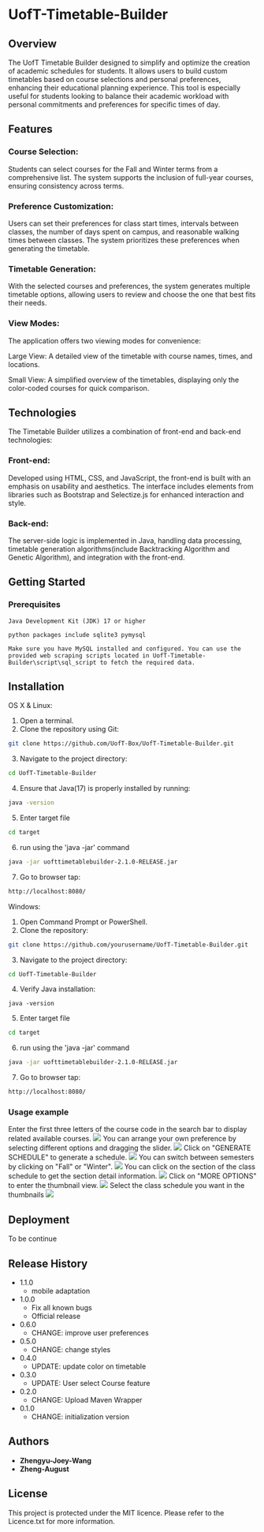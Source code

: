 # UofT-Timetable-Builder
## Overview
The UofT Timetable Builder designed to simplify and optimize the creation of academic schedules for students. It allows users to build custom timetables based on course selections and personal preferences, enhancing their educational planning experience. This tool is especially useful for students looking to balance their academic workload with personal commitments and preferences for specific times of day.

## Features
### Course Selection: 
Students can select courses for the Fall and Winter terms from a comprehensive list. The system supports the inclusion of full-year courses, ensuring consistency across terms.

### Preference Customization: 
Users can set their preferences for class start times, intervals between classes, the number of days spent on campus, and reasonable walking times between classes. The system prioritizes these preferences when generating the timetable.

### Timetable Generation: 
With the selected courses and preferences, the system generates multiple timetable options, allowing users to review and choose the one that best fits their needs.

### View Modes: 
The application offers two viewing modes for convenience:

Large View: A detailed view of the timetable with course names, times, and locations.

Small View: A simplified overview of the timetables, displaying only the color-coded courses for quick comparison.

## Technologies
The Timetable Builder utilizes a combination of front-end and back-end technologies:

### Front-end: 
Developed using HTML, CSS, and JavaScript, the front-end is built with an emphasis on usability and aesthetics. The interface includes elements from libraries such as Bootstrap and Selectize.js for enhanced interaction and style.

### Back-end: 
The server-side logic is implemented in Java, handling data processing, timetable generation algorithms(include Backtracking Algorithm and Genetic Algorithm), and integration with the front-end.

## Getting Started
### Prerequisites

```
Java Development Kit (JDK) 17 or higher
```
```
python packages include sqlite3 pymysql
```
```
Make sure you have MySQL installed and configured. You can use the provided web scraping scripts located in UofT-Timetable-Builder\script\sql_script to fetch the required data.
```

## Installation

OS X & Linux:


1. Open a terminal.
2. Clone the repository using Git:
```sh
git clone https://github.com/UofT-Box/UofT-Timetable-Builder.git
```
3. Navigate to the project directory:
```sh
cd UofT-Timetable-Builder
```
4. Ensure that Java(17) is properly installed by running:
```sh
java -version
```
5. Enter target file
```sh
cd target
```
6. run using the 'java -jar' command
```sh
java -jar uofttimetablebuilder-2.1.0-RELEASE.jar
```
7. Go to browser tap:
```sh
http://localhost:8080/
```

Windows:
1. Open Command Prompt or PowerShell.
2. Clone the repository:
```sh
git clone https://github.com/yourusername/UofT-Timetable-Builder.git
```
3. Navigate to the project directory:
```sh
cd UofT-Timetable-Builder
```
4. Verify Java installation:
```
java -version
```
5. Enter target file
```sh
cd target
```
6. run using the 'java -jar' command
```sh
java -jar uofttimetablebuilder-2.1.0-RELEASE.jar
```
7. Go to browser tap:
```sh
http://localhost:8080/
```

### Usage example
Enter the first three letters of the course code in the search bar to display related available courses.
![](https://github.com/UofT-Box/image/blob/671ee8dff6486f3130e1987e6cf46cad3ad5666f/timetablebuilder1.png?raw=true)
You can arrange your own preference by selecting different options and dragging the slider.
![](https://github.com/UofT-Box/image/blob/master/timetablebuilder2.png?raw=true)
Click on "GENERATE SCHEDULE" to generate a schedule.
![](https://github.com/UofT-Box/image/blob/master/timetablebuilder3.png?raw=true)
You can switch between semesters by clicking on "Fall" or "Winter".
![](https://github.com/UofT-Box/image/blob/master/timetablebuilder4.png?raw=true)
You can click on the section of the class schedule to get the section detail information.
![](https://github.com/UofT-Box/image/blob/master/timetablebuilder5.png?raw=true)
Click on "MORE OPTIONS" to enter the thumbnail view.
![](https://github.com/UofT-Box/image/blob/master/timetablebuilder6.png?raw=true)
Select the class schedule you want in the thumbnails
![](https://github.com/UofT-Box/image/blob/master/timetablebuilder7.png?raw=true)

## Deployment

To be continue

## Release History
* 1.1.0
    * mobile adaptation
* 1.0.0
    * Fix all known bugs
    * Official release
* 0.6.0
    * CHANGE: improve user preferences
* 0.5.0
    * CHANGE: change styles
* 0.4.0
    * UPDATE: update color on timetable
* 0.3.0
    * UPDATE: User select Course feature
* 0.2.0
    * CHANGE: Upload Maven Wrapper
* 0.1.0
    * CHANGE: initialization version

## Authors

* **Zhengyu-Joey-Wang**
* **Zheng-August**


## License
This project is protected under the MIT licence. Please refer to the Licence.txt for more information.